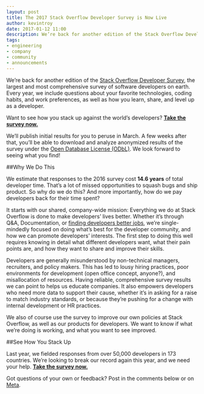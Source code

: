 ```yaml
---
layout: post
title: The 2017 Stack Overflow Developer Survey is Now Live
author: kevintroy
date: 2017-01-12 11:00
description: We’re back for another edition of the Stack Overflow Developer Survey, the largest and most comprehensive survey of software developers on earth. Every year, we include questions about your favorite technologies, coding habits, and work preferences, as well as how you learn, share, and level up as a developer. 
tags: 
- engineering
- company
- community
- announcements
---
```

We’re back for another edition of the [Stack Overflow Developer Survey](https://www.surveymonkey.com/r/92SGNSF), the largest and most comprehensive survey of software developers on earth. Every year, we include questions about your favorite technologies, coding habits, and work preferences, as well as how you learn, share, and level up as a developer. 

Want to see how you stack up against the world’s developers? **[Take the survey now.](https://www.surveymonkey.com/r/92SGNSF)**

We’ll publish initial results for you to peruse in March. A few weeks after that, you’ll be able to download and analyze anonymized results of the survey under the [Open Database License (ODbL)](http://opendatacommons.org/licenses/odbl/1.0/). We look forward to seeing what you find!

##Why We Do This

We estimate that responses to the 2016 survey cost **14.6 years** of total developer time. That’s a lot of missed opportunities to squash bugs and ship product. So why do we do this? And more importantly, how do we pay developers back for their time spent?

It starts with our shared, company-wide mission: Everything we do at Stack Overflow is done to make developers’ lives better. Whether it’s through Q&A, Documentation, or [finding developers better jobs](http://stackoverflow.com/jobs), we’re single-mindedly focused on doing what’s best for the developer community, and how we can promote developers’ interests. The first step to doing this well requires knowing in detail what different developers want, what their pain points are, and how they want to share and improve their skills.

Developers are generally misunderstood by non-technical managers, recruiters, and policy makers. This has led to lousy hiring practices, poor environments for development (open office concept, anyone?), and misallocation of resources. Having reliable, comprehensive survey results we can point to helps us educate companies. It also empowers developers who need more data to support their cause, whether it’s in asking for a raise to match industry standards, or because they’re pushing for a change with internal development or HR practices.
 
We also of course use the survey to improve our own policies at Stack Overflow, as well as our products for developers. We want to know if what we’re doing is working, and what you want to see improved.

##See How You Stack Up

Last year, we fielded responses from over 50,000 developers in 173 countries. We’re looking to break our record again this year, and we need your help. **[Take the survey now.](https://www.surveymonkey.com/r/92SGNSF)**

Got questions of your own or feedback? Post in the comments below or on [Meta](http://meta.stackoverflow.com/).

